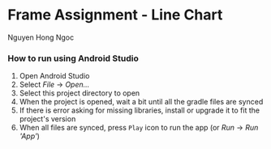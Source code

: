 Frame Assignment - Line Chart
===========================================
Nguyen Hong Ngoc

<h3>How to run using Android Studio</h3>

1. Open Android Studio
1. Select *File* -> *Open...*
1. Select this project directory to open
1. When the project is opened, wait a bit until all the gradle files are synced
1. If there is error asking for missing libraries, install or upgrade it to fit the project's version
1. When all files are synced, press `Play` icon to run the app (or *Run* -> *Run 'App'*)